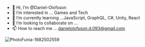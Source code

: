 - 👋 Hi, I’m @Daniel-Olofsson
- 👀 I’m interested in ... Games and Tech
- 🌱 I’m currently learning ...JavaScript, GraphQL, C#, Unity, React
- 💞️ I’m looking to collaborate on ... 
- 📫 How to reach me ... danielolofsson.d.093@gmail.com


![PhotoFunia-1682502559](https://user-images.githubusercontent.com/112083031/234539246-14025f77-900e-444b-a560-cb9e2a6f2206.jpg)


<!---

Daniel-Olofsson/Daniel-Olofsson is a ✨ special ✨ repository because its `README.md` (this file) appears on your GitHub profile.
You can click the Preview link to take a look at your changes.
--->
